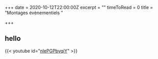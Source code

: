 +++
date = 2020-10-12T22:00:00Z
excerpt = ""
timeToRead = 0
title = "Montages évènementiels "

+++

## hello

{{< youtube id="[nlePGPbyqiY](https://www.youtube.com/watch?v=nlePGPbyqiY "https://www.youtube.com/watch?v=nlePGPbyqiY")" >}}